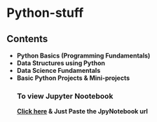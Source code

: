 # Python-stuff

<h2> Contents </h2>
<ul>
    <li> <b> Python Basics (Programming Fundamentals) </b></li>
    <li> <b> Data Structures using Python </b></li>
    <li> <b> Data Science Fundamentals </b></li>
    <li><b> Basic Python Projects & Mini-projects </b></li>
 
 <h3 style="color:"red";> To view Jupyter Nootebook </h3>
   <b> <a href="https://nbviewer.jupyter.org/">Click here</a> & Just Paste the JpyNotebook url </b>
